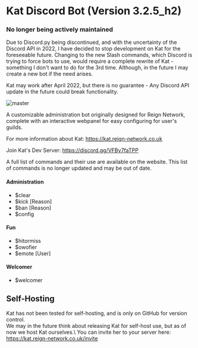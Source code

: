 # Kat Discord Bot (Version 3.2.5_h2)

### No longer being actively maintained
Due to Discord.py being discontinued, and with the uncertainty of the Discord API in 2022, I have decided to stop development on Kat for the foreseeable future. Changing to the new Slash commands, which Discord is trying to force bots to use, would require a complete rewrite of Kat - something I don't want to do for the 3rd time. Although, in the future I may create a new bot if the need arises.

Kat may work after April 2022, but there is no guarantee - Any Discord API update in the future could break functionality.



![master](https://github.com/ReignBit/discord-kat/workflows/test-units/badge.svg?branch=master)

A customizable administration bot originally designed for Reign Network, complete with an interactive webpanel for easy configuring for user's guilds.

For more information about Kat: https://kat.reign-network.co.uk

Join Kat's Dev Server: https://discord.gg/VFBy7faTPP

A full list of commands and their use are available on the website. This list of commands is no longer updated and may be out of date.

#### Administration
 - $clear
 - $kick <user> [Reason]
 - $ban <user> [Reason]
 - $config
#### Fun
 - $hitormiss
 - $owofier
 - $emote <action> [User]
#### Welcomer
 - $welcomer

## Self-Hosting
Kat has not been tested for self-hosting, and is only on GitHub for version control. \
We may in the future think about releasing Kat for self-host use, but as of now we host Kat ourselves.\ You can invite her to your server here: \
https://kat.reign-network.co.uk/invite
